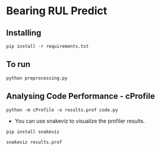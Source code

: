 # Bearing RUL Predict

## Installing
```
pip install -r requirements.txt
```

## To run
```
python preprocessing.py
```

## Analysing Code Performance - cProfile
```
python -m cProfile -o results.prof code.py
```
* You can use snakeviz to visualize the profiler results.

```
pip install snakeviz

snakeviz results.prof
```

